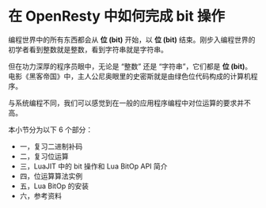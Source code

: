 # 在 OpenResty 中如何完成 bit 操作

编程世界中的所有东西都会从 **位 (bit)** 开始，以 **位 (bit)** 结束。刚步入编程世界的初学者看到整数就是整数，看到字符串就是字符串。

但在功力深厚的程序员眼中，无论是 “整数” 还是 “字符串”，它们都是 **位 (bit)**。电影《黑客帝国》中，主人公尼奥眼里的史密斯就是由绿色位代码构成的计算机程序。

与系统编程不同，我们可以感觉到在一般的应用程序编程中对位运算的要求并不高。

本小节分为以下 6 个部分：

- 一，复习二进制补码
- 二，复习位运算
- 三，LuaJIT 中的 bit 操作和 Lua BitOp API 简介
- 四，位运算算法实例
- 五，Lua BitOp 的安装
- 六，参考资料

